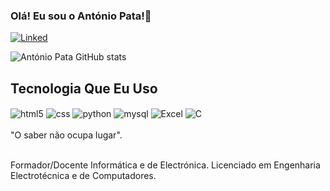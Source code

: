 ### Olá! Eu sou o António Pata!👊

[![Linked](https://img.shields.io/badge/LinkedIn-0077B5?style=for-the-badge&logo=linkedin&logoColor=white)](https://www.linkedin.com/in/ant%C3%B3nio-pata-857006175/)

![António Pata GitHub stats](https://github-readme-stats.vercel.app/api?username=APata7&show_icons=true&theme=dracula)

## Tecnologia Que Eu Uso

<div style="display: inline_block">
<img alt="html5" align="center" src="https://img.shields.io/badge/HTML5-E34F26?style=for-the-badge&logo=html5&logoColor=white">
<img alt="css" align="center" src="https://img.shields.io/badge/CSS-239120?&style=for-the-badge&logo=css3&logoColor=white">
<img alt="python" align="center" src="https://img.shields.io/badge/Python-3776AB?style=for-the-badge&logo=python&logoColor=white">
<img alt="mysql" align="center" src="https://img.shields.io/badge/MySQL-00000F?style=for-the-badge&logo=mysql&logoColor=white">
<img alt="Excel" align="center" src="https://img.shields.io/badge/Microsoft_Excel-217346?style=for-the-badge&logo=microsoft-excel&logoColor=white">
<img alt="C" align="center" src="https://img.shields.io/badge/C%2B%2B-00599C?style=for-the-badge&logo=c%2B%2B&logoColor=white">
</div><br/>
"O saber não ocupa lugar". <br/><br/>

Formador/Docente Informática e de Electrónica.
Licenciado em Engenharia Electrotécnica e de Computadores.
